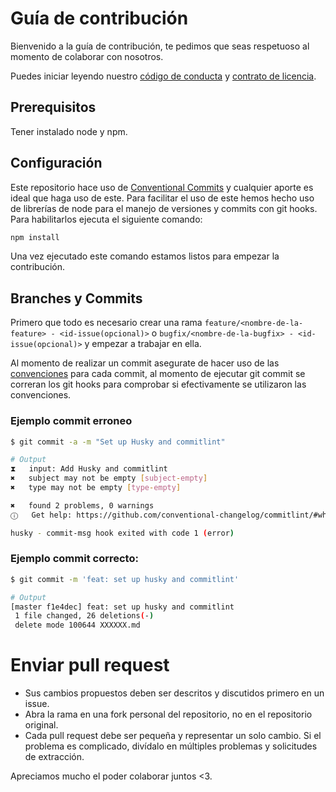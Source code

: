 # Guía de contribución

Bienvenido a la guía de contribución, te pedimos que seas respetuoso al momento de colaborar con nosotros.

Puedes iniciar leyendo nuestro [código de conducta](CODE_OF_CONDUCT.md) y [contrato de licencia](LICENSE.md).

## Prerequisitos

Tener instalado node y npm.

## Configuración

Este repositorio hace uso de [Conventional Commits](https://www.conventionalcommits.org/) y cualquier aporte es ideal que haga uso de este. 
Para facilitar el uso de este hemos hecho uso de librerías de node para el manejo de versiones y commits con git hooks. Para habilitarlos ejecuta el siguiente comando:

```bash
npm install
```
Una vez ejecutado este comando estamos listos para empezar la contribución.

## Branches y Commits

Primero que todo es necesario crear una rama `feature/<nombre-de-la-feature> - <id-issue(opcional)>` o `bugfix/<nombre-de-la-bugfix> - <id-issue(opcional)>` y empezar a trabajar en ella.

Al momento de realizar un commit asegurate de hacer uso de las [convenciones](https://www.conventionalcommits.org/) para cada commit, al momento de ejecutar git commit se correran los git hooks para comprobar si efectivamente se utilizaron las convenciones.

### Ejemplo commit erroneo

```bash
$ git commit -a -m "Set up Husky and commitlint"

# Output
⧗   input: Add Husky and commitlint
✖   subject may not be empty [subject-empty]
✖   type may not be empty [type-empty]

✖   found 2 problems, 0 warnings
ⓘ   Get help: https://github.com/conventional-changelog/commitlint/#what-is-commitlint

husky - commit-msg hook exited with code 1 (error)
```
### Ejemplo commit correcto:
```bash
$ git commit -m 'feat: set up husky and commitlint'

# Output
[master f1e4dec] feat: set up husky and commitlint
 1 file changed, 26 deletions(-)
 delete mode 100644 XXXXXX.md
```

# Enviar pull request
- Sus cambios propuestos deben ser descritos y discutidos primero en un issue.
- Abra la rama en una fork personal del repositorio, no en el repositorio original.
- Cada pull request debe ser pequeña y representar un solo cambio. Si el problema es complicado, divídalo en múltiples problemas y solicitudes de extracción.

Apreciamos mucho el poder colaborar juntos <3.